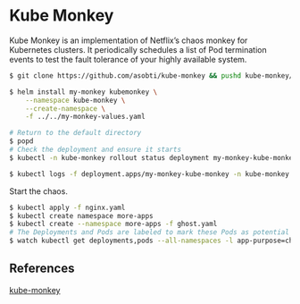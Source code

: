 # Kube Monkey

Kube Monkey is an implementation of Netflix’s chaos monkey for Kubernetes clusters. It periodically schedules a list of Pod termination events to test the fault tolerance of your highly available system.

```sh
$ git clone https://github.com/asobti/kube-monkey && pushd kube-monkey/helm

$ helm install my-monkey kubemonkey \
    --namespace kube-monkey \
    --create-namespace \
    -f ../../my-monkey-values.yaml

# Return to the default directory
$ popd
# Check the deployment and ensure it starts
$ kubectl -n kube-monkey rollout status deployment my-monkey-kube-monkey

$ kubectl logs -f deployment.apps/my-monkey-kube-monkey -n kube-monkey
```

Start the chaos.

```sh
$ kubectl apply -f nginx.yaml
$ kubectl create namespace more-apps
$ kubectl create --namespace more-apps -f ghost.yaml
# The Deployments and Pods are labeled to mark these Pods as potential victim targets of the Kube Monkey Pod killer
$ watch kubectl get deployments,pods --all-namespaces -l app-purpose=chaos
```

## References

[kube-monkey](https://github.com/asobti/kube-monkey)
